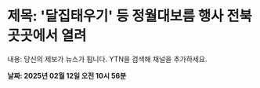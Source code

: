 # **제목: '달집태우기' 등 정월대보름 행사 전북 곳곳에서 열려**

  내용: 당신의 제보가 뉴스가 됩니다. 
YTN을 검색해 채널을 추가하세요.

  **날짜: 2025년 02월 12일 오전 10시 56분**